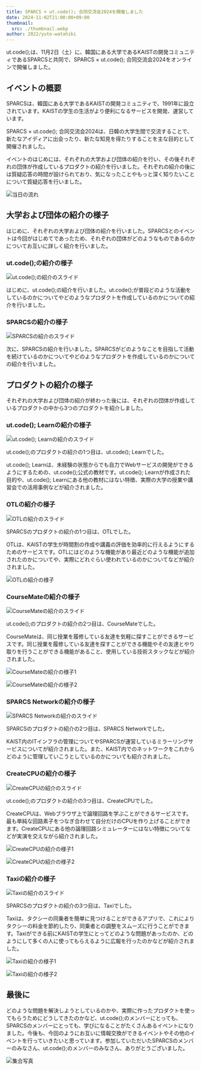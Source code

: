 ```yaml
---
title: SPARCS × ut.code(); 合同交流会2024を開催しました
date: 2024-11-02T21:00:00+09:00
thumbnail:
  src: ./thumbnail.webp
author: 2022/yuto-watahiki
---
```


ut.code();は、11月2日（土）に、韓国にある大学であるKAISTの開発コミュニティであるSPARCSと共同で、SPARCS × ut.code(); 合同交流会2024をオンラインで開催しました。

## イベントの概要

SPARCSは、韓国にある大学であるKAISTの開発コミュニティで、1991年に設立されています。KAISTの学生の生活がより便利になるサービスを開発、運営しています。

SPARCS × ut.code(); 合同交流会2024は、日韓の大学生間で交流することで、新たなアイディアに出会ったり、新たな知見を得たりすることを主な目的として開催されました。

イベントのはじめには、それぞれの大学および団体の紹介を行い、その後それぞれの団体が作成しているプロダクトの紹介を行いました。それぞれの紹介の後には質疑応答の時間が設けられており、気になったことやもっと深く知りたいことについて質疑応答を行いました。

![当日の流れ](./time-schedule.webp)

## 大学および団体の紹介の様子

はじめに、それぞれの大学および団体の紹介を行いました。SPARCSとのイベントは今回がはじめてであったため、それぞれの団体がどのようなものであるのかについてお互いに詳しく紹介を行いました。

### ut.code();の紹介の様子

![ut.code();の紹介のスライド](./utcode-slides.webp)

はじめに、ut.code();の紹介を行いました。ut.code();が普段どのような活動をしているのかについてやどのようなプロダクトを作成しているのかについての紹介を行いました。

### SPARCSの紹介の様子

![SPARCSの紹介のスライド](./sparcs-slides.webp)

次に、SPARCSの紹介を行いました。SPARCSがどのようなことを目指して活動を続けているのかについてやどのようなプロダクトを作成しているのかについての紹介を行いました。

## プロダクトの紹介の様子

それぞれの大学および団体の紹介が終わった後には、それぞれの団体が作成しているプロダクトの中から3つのプロダクトを紹介しました。

### ut.code(); Learnの紹介の様子

![ut.code(); Learnの紹介のスライド](./utcode-learn-slides.webp)

ut.code();のプロダクトの紹介の1つ目は、ut.code(); Learnでした。

ut.code(); Learnは、未経験の状態からでも自力でWebサービスの開発ができるようにするための、ut.code();公式の教材です。ut.code(); Learnが作成された目的や、ut.code(); Learnにある他の教材にはない特徴、実際の大学の授業や講習会での活用事例などが紹介されました。

### OTLの紹介の様子

![OTLの紹介のスライド](./otl-slides.webp)

SPARCSのプロダクトの紹介の1つ目は、OTLでした。

OTLは、KAISTの学生が時間割の作成や講義の評価を効率的に行えるようにするためのサービスです。OTLにはどのような機能があり最近どのような機能が追加されたのかについてや、実際にどれぐらい使われているのかについてなどが紹介されました。

![OTLの紹介の様子](./otl.webp)

### CourseMateの紹介の様子

![CourseMateの紹介のスライド](./coursemate-slides.webp)

ut.code();のプロダクトの紹介の2つ目は、CourseMateでした。

CourseMateは、同じ授業を履修している友達を気軽に探すことができるサービスです。同じ授業を履修している友達を探すことができる機能やその友達とやり取りを行うことができる機能があること、使用している技術スタックなどが紹介されました。

![CourseMateの紹介の様子1](./coursemate-1.webp)

![CourseMateの紹介の様子2](./coursemate-2.webp)

### SPARCS Networkの紹介の様子

![SPARCS Networkの紹介のスライド](./sparcs-network-slides.webp)

SPARCSのプロダクトの紹介の2つ目は、SPARCS Networkでした。

KAIST内のITインフラの管理についてやSPARCSが運営しているミラーリングサービスについてが紹介されました。また、KAIST内でのネットワークをこれからどのように管理していこうとしているのかについても紹介されました。

### CreateCPUの紹介の様子

![CreateCPUの紹介のスライド](./create-cpu-slides.webp)

ut.code();のプロダクトの紹介の3つ目は、CreateCPUでした。

CreateCPUは、Webブラウザ上で論理回路を学ぶことができるサービスです。最も単純な回路素子をつなぎ合わせて自分だけのCPUを作り上げることができます。CreateCPUにある他の論理回路シミュレーターにはない特徴についてなどが実演を交えながら紹介されました。

![CreateCPUの紹介の様子1](./create-cpu-1.webp)

![CreateCPUの紹介の様子2](./create-cpu-2.webp)

### Taxiの紹介の様子

![Taxiの紹介のスライド](./taxi-slides.webp)

SPARCSのプロダクトの紹介の3つ目は、Taxiでした。

Taxiは、タクシーの同乗者を簡単に見つけることができるアプリで、これによりタクシーの料金を節約したり、同乗者との調整をスムーズに行うことができます。Taxiができる前にKAISTの学生にとってどのような問題があったのか、どのようにして多くの人に使ってもらえるように広報を行ったのかなどが紹介されました。

![Taxiの紹介の様子1](./taxi-1.webp)

![Taxiの紹介の様子2](./taxi-2.webp)

## 最後に

どのような問題を解決しようとしているのかや、実際に作ったプロダクトを使ってもらうためにどうしてきたのかなど、ut.code();のメンバーにとっても、SPARCSのメンバーにとっても、学びになることがたくさんあるイベントになりました。今後も、今回のようにお互いに情報交換ができるイベントやその他のイベントを行っていきたいと思っています。参加していただいたSPARCSのメンバーのみなさん、ut.code();のメンバーのみなさん、ありがとうございました。

![集合写真](./group-photo.webp)
